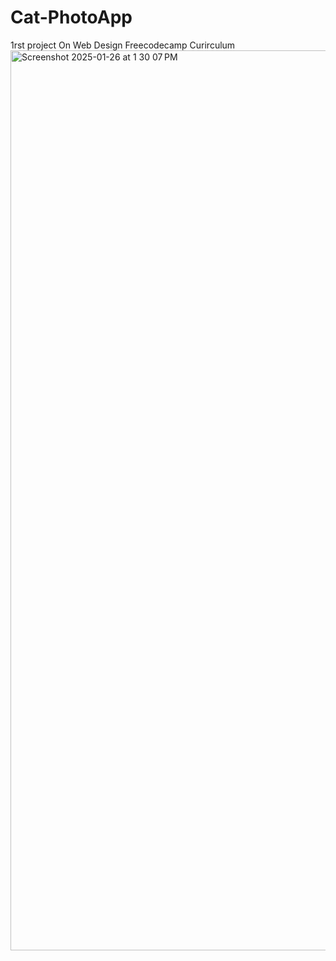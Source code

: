 # Cat-PhotoApp
1rst project On Web Design Freecodecamp Curirculum
<img width="1440" alt="Screenshot 2025-01-26 at 1 30 07 PM" src="https://github.com/user-attachments/assets/564f71fc-3d32-480a-b08e-33af03418597" />
